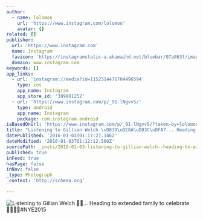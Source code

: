 ```yaml
---
author:
  - name: lolomoo
    url: 'https://www.instagram.com/lolomoo'
    avatar: {}
related: []
publisher:
  url: 'https://www.instagram.com'
  name: Instagram
  favicon: 'https://instagramstatic-a.akamaihd.net/bluebar/07a863f/images/ico/favicon.ico'
  domain: www.instagram.com
keywords: []
app_links:
  - url: 'instagram://media?id=1152314476704496594'
    type: ios
    app_name: Instagram
    app_store_id: '389801252'
  - url: 'https://www.instagram.com/p/_91-lNgvvS/'
    type: android
    app_name: Instagram
    package: com.instagram.android
isBasedOnUrl: 'https://www.instagram.com/p/_91-lNgvvS/?taken-by=lolomoo'
title: "Listening to Gillian Welch \uD83D\uDE8A\uD83C\uDFA7... Heading to extended family to celebrate \uD83C\uDF7E\uD83C\uDF7E\uD83C\uDF7E\uD83D\uDC63#NYE2015"
datePublished: '2016-01-03T01:17:27.346Z'
dateModified: '2016-01-03T01:12:12.580Z'
sourcePath: _posts/2016-01-03-listening-to-gillian-welch--heading-to-extended-famil.md
published: true
inFeed: true
hasPage: false
inNav: false
_type: Photograph
_context: 'http://schema.org'

---
```

![Listening to Gillian Welch &period;&period;&period; Heading to extended family to celebrate &num;NYE2015](https://scontent.cdninstagram.com/hphotos-xfa1/t51.2885-15/e15/1723701_1688676201377072_414644438_n.jpg)
